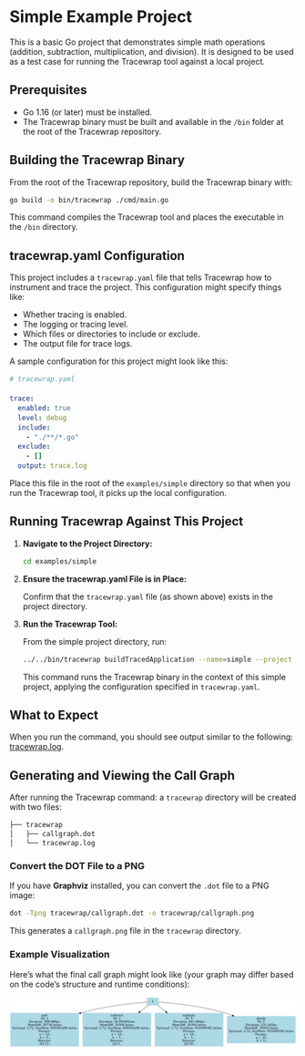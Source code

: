 # Simple Example Project

This is a basic Go project that demonstrates simple math operations (addition, subtraction, multiplication, and division). It is designed to be used as a test case for running the Tracewrap tool against a local project.

## Prerequisites

- Go 1.16 (or later) must be installed.
- The Tracewrap binary must be built and available in the `/bin` folder at the root of the Tracewrap repository.

## Building the Tracewrap Binary

From the root of the Tracewrap repository, build the Tracewrap binary with:

```bash
go build -o bin/tracewrap ./cmd/main.go
```

This command compiles the Tracewrap tool and places the executable in the `/bin` directory.

## tracewrap.yaml Configuration

This project includes a `tracewrap.yaml` file that tells Tracewrap how to instrument and trace the project. This configuration might specify things like:
- Whether tracing is enabled.
- The logging or tracing level.
- Which files or directories to include or exclude.
- The output file for trace logs.

A sample configuration for this project might look like this:

```yaml
# tracewrap.yaml

trace:
  enabled: true
  level: debug
  include:
    - "./**/*.go"
  exclude:
    - []
  output: trace.log
```

Place this file in the root of the `examples/simple` directory so that when you run the Tracewrap tool, it picks up the local configuration.

## Running Tracewrap Against This Project

1. **Navigate to the Project Directory:**

   ```bash
   cd examples/simple
   ```

2. **Ensure the tracewrap.yaml File is in Place:**

   Confirm that the `tracewrap.yaml` file (as shown above) exists in the project directory.

3. **Run the Tracewrap Tool:**

   From the simple project directory, run:

   ```bash
   ../../bin/tracewrap buildTracedApplication --name=simple --project . --config tracewrap.yaml
   ```

   This command runs the Tracewrap binary in the context of this simple project, applying the configuration specified in `tracewrap.yaml`.

## What to Expect

When you run the command, you should see output similar to the following: [tracewrap.log](tracewrap/tracewrap.log).

## Generating and Viewing the Call Graph

After running the Tracewrap command: a `tracewrap` directory will be created with two files:

```
├── tracewrap
│   ├── callgraph.dot
│   └── tracewrap.log
```

### Convert the DOT File to a PNG

If you have **Graphviz** installed, you can convert the `.dot` file to a PNG image:

```bash
dot -Tpng tracewrap/callgraph.dot -o tracewrap/callgraph.png
```

This generates a `callgraph.png` file in the `tracewrap` directory.

### Example Visualization

Here’s what the final call graph might look like (your graph may differ based on the code’s structure and runtime conditions):

![Call Graph](tracewrap/callgraph.png)

